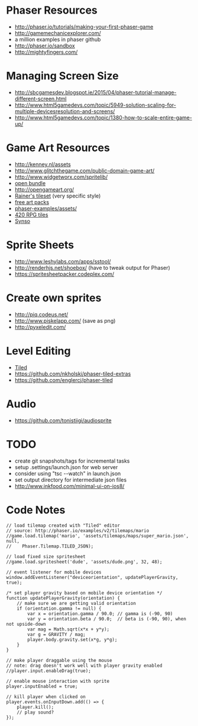 
# Phaser Resources
* http://phaser.io/tutorials/making-your-first-phaser-game
* http://gamemechanicexplorer.com/
* a million examples in phaser github
* http://phaser.io/sandbox
* http://mightyfingers.com/

# Managing Screen Size
* http://sbcgamesdev.blogspot.ie/2015/04/phaser-tutorial-manage-different-screen.html
* http://www.html5gamedevs.com/topic/5949-solution-scaling-for-multiple-devicesresolution-and-screens/
* http://www.html5gamedevs.com/topic/1380-how-to-scale-entire-game-up/

# Game Art Resources
* http://kenney.nl/assets
* http://www.glitchthegame.com/public-domain-game-art/
* http://www.widgetworx.com/spritelib/
* [open bundle](http://open.commonly.cc/unlocked)
* http://opengameart.org/
* [Rainer's tileset](http://www.reinerstilesets.de/) (very specific style)
* [free art packs](https://www.reddit.com/r/gamedev/comments/3j8cg8/free_game_art_ultimate_platformer_game_art_pack/)
* [phaser-examples/assets/](https://github.com/photonstorm/phaser-examples/tree/master/examples/assets)
* [420 RPG tiles](http://7soul1.deviantart.com/art/420-Pixel-Art-Icons-for-RPG-129892453)
* [Synso](http://bagfullofwrong.co.uk/bagfullofwords/abuse-my-ip-make-games/)

# Sprite Sheets
* http://www.leshylabs.com/apps/sstool/
* http://renderhjs.net/shoebox/ (have to tweak output for Phaser)
* https://spritesheetpacker.codeplex.com/

# Create own sprites
* http://piq.codeus.net/
* http://www.piskelapp.com/ (save as png)
* http://pyxeledit.com/

# Level Editing
* [Tiled](http://www.mapeditor.org/)
* https://github.com/nkholski/phaser-tiled-extras
* https://github.com/englercj/phaser-tiled

# Audio
* https://github.com/tonistiigi/audiosprite

# TODO
* create git snapshots/tags for incremental tasks
* setup .settings/launch.json for web server
* consider using "tsc --watch" in launch.json
* set output directory for intermediate json files
* http://www.inkfood.com/minimal-ui-on-ios8/
 
# Code Notes
    // load tilemap created with "Tiled" editor
    // source: http://phaser.io/examples/v2/tilemaps/mario
    //game.load.tilemap('mario', 'assets/tilemaps/maps/super_mario.json', null, 
    //    Phaser.Tilemap.TILED_JSON);
    
    // load fixed size spritesheet
    //game.load.spritesheet('dude', 'assets/dude.png', 32, 48);

    // event listener for mobile devices
    window.addEventListener("deviceorientation", updatePlayerGravity, true);

    /* set player gravity based on mobile device orientation */    
    function updatePlayerGravity(orientation) {
        // make sure we are getting valid orientation
        if (orientation.gamma != null) {
            var x = orientation.gamma / 90.0; // gamma is (-90, 90)
            var y = orientation.beta / 90.0;  // beta is (-90, 90), when not upside-down
            var mag = Math.sqrt(x*x + y*y);
            var g = GRAVITY / mag;
            player.body.gravity.set(x*g, y*g);
        }
    }

    // make player draggable using the mouse
    // note: drag doesn't work well with player gravity enabled
    //player.input.enableDrag(true);

    // enable mouse interaction with sprite
    player.inputEnabled = true;
    
    // kill player when clicked on
    player.events.onInputDown.add(() => {
        player.kill();
        // play sound?
    });



